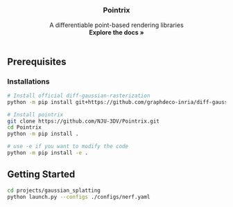 <br />
<div align="center">
  <!-- <a href="https://github.com/othneildrew/Best-README-Template">
    <img src="images/logo.png" alt="Logo" width="80" height="80">
  </a> -->

  <h3 align="center">Pointrix</h3>

  <p align="center">
    A differentiable point-based rendering libraries
    <br />
    <!-- <a href="https://github.com/othneildrew/Best-README-Template"> -->
    <strong>Explore the docs »</strong></a>
    <br />
    <br />
    <!-- <a href="https://github.com/othneildrew/Best-README-Template">View Demo</a>
    ·
    <a href="https://github.com/othneildrew/Best-README-Template/issues">Report Bug</a>
    ·
    <a href="https://github.com/othneildrew/Best-README-Template/issues">Request Feature</a> -->
  </p>
</div>

## Prerequisites

### Installations

```bash
# Install official diff-gaussian-rasterization
python -m pip install git+https://github.com/graphdeco-inria/diff-gaussian-rasterization.git

# Install pointrix
git clone https://github.com/NJU-3DV/Pointrix.git
cd Pointrix
python -m pip install .

# use -e if you want to modify the code
python -m pip install -e .
```

## Getting Started

```bash
cd projects/gaussian_splatting
python launch.py --configs ./configs/nerf.yaml
```
